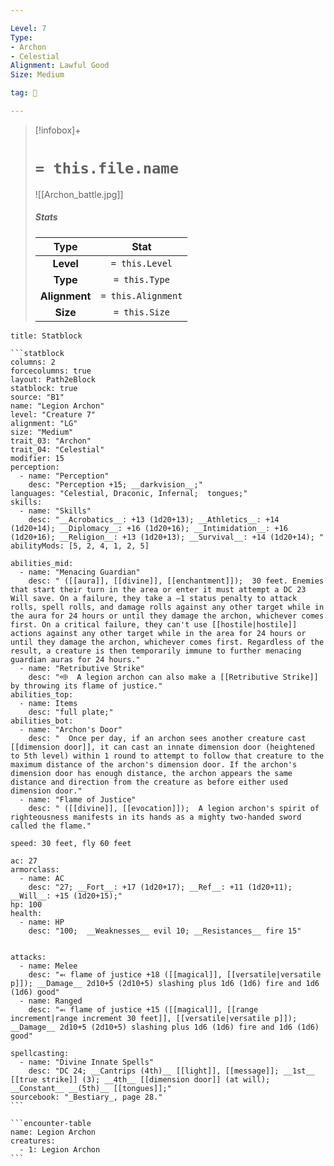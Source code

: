 ```yaml
---

Level: 7
Type:
- Archon
- Celestial
Alignment: Lawful Good
Size: Medium

tag: 👹

---
```


> [!infobox]+
> #  `= this.file.name`
> ![[Archon_battle.jpg]]
> ##### Stats
> Type | Stat |
> :---:|:---:|
> **Level** | `= this.Level` |
> **Type** | `= this.Type` |
> **Alignment** | `= this.Alignment` |
> **Size** | `= this.Size` |



````ad-info
title: Statblock

```statblock
columns: 2
forcecolumns: true
layout: Path2eBlock
statblock: true
source: "B1"
name: "Legion Archon"
level: "Creature 7"
alignment: "LG"
size: "Medium"
trait_03: "Archon"
trait_04: "Celestial"
modifier: 15
perception:
  - name: "Perception"
    desc: "Perception +15; __darkvision__;"
languages: "Celestial, Draconic, Infernal;  tongues;"
skills:
  - name: "Skills"
    desc: "__Acrobatics__: +13 (1d20+13); __Athletics__: +14 (1d20+14); __Diplomacy__: +16 (1d20+16); __Intimidation__: +16 (1d20+16); __Religion__: +13 (1d20+13); __Survival__: +14 (1d20+14); "
abilityMods: [5, 2, 4, 1, 2, 5]

abilities_mid:
  - name: "Menacing Guardian"
    desc: " ([[aura]], [[divine]], [[enchantment]]);  30 feet. Enemies that start their turn in the area or enter it must attempt a DC 23 Will save. On a failure, they take a –1 status penalty to attack rolls, spell rolls, and damage rolls against any other target while in the aura for 24 hours or until they damage the archon, whichever comes first. On a critical failure, they can't use [[hostile|hostile]] actions against any other target while in the area for 24 hours or until they damage the archon, whichever comes first. Regardless of the result, a creature is then temporarily immune to further menacing guardian auras for 24 hours."
  - name: "Retributive Strike"
    desc: "⬲  A legion archon can also make a [[Retributive Strike]] by throwing its flame of justice."
abilities_top:
  - name: Items
    desc: "full plate;"
abilities_bot:
  - name: "Archon's Door"
    desc: "  Once per day, if an archon sees another creature cast [[dimension door]], it can cast an innate dimension door (heightened to 5th level) within 1 round to attempt to follow that creature to the maximum distance of the archon's dimension door. If the archon's dimension door has enough distance, the archon appears the same distance and direction from the creature as before either used dimension door."
  - name: "Flame of Justice"
    desc: " ([[divine]], [[evocation]]);  A legion archon's spirit of righteousness manifests in its hands as a mighty two-handed sword called the flame."

speed: 30 feet, fly 60 feet

ac: 27
armorclass:
  - name: AC
    desc: "27; __Fort__: +17 (1d20+17); __Ref__: +11 (1d20+11); __Will__: +15 (1d20+15);"
hp: 100
health:
  - name: HP
    desc: "100;  __Weaknesses__ evil 10; __Resistances__ fire 15"


attacks:
  - name: Melee
    desc: "⬻ flame of justice +18 ([[magical]], [[versatile|versatile p]]); __Damage__ 2d10+5 (2d10+5) slashing plus 1d6 (1d6) fire and 1d6 (1d6) good"
  - name: Ranged
    desc: "⬻ flame of justice +15 ([[magical]], [[range increment|range increment 30 feet]], [[versatile|versatile p]]); __Damage__ 2d10+5 (2d10+5) slashing plus 1d6 (1d6) fire and 1d6 (1d6) good"

spellcasting:
  - name: "Divine Innate Spells"
    desc: "DC 24; __Cantrips (4th)__ [[light]], [[message]]; __1st__ [[true strike]] (3); __4th__ [[dimension door]] (at will); __Constant__ __(5th)__ [[tongues]];"
sourcebook: "_Bestiary_, page 28."
```

```encounter-table
name: Legion Archon
creatures:
  - 1: Legion Archon
```

````


